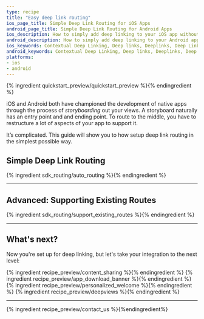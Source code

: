 ```yaml
---
type: recipe
title: "Easy deep link routing"
ios_page_title: Simple Deep Link Routing for iOS Apps
android_page_title: Simple Deep Link Routing for Android Apps
ios_description: How to simply add deep linking to your iOS app without complex routing.
android_description: How to simply add deep linking to your Android app without complex routing.
ios_keywords: Contextual Deep Linking, Deep links, Deeplinks, Deep Linking, Deeplinking, Deferred Deep Linking, Deferred Deeplinking, Google App Indexing, Google App Invites, Apple Universal Links, Apple Spotlight Search, Facebook App Links, AppLinks, Deepviews, Deep views, Referral Links, App Invites, iOS
android_keywords: Contextual Deep Linking, Deep links, Deeplinks, Deep Linking, Deeplinking, Deferred Deep Linking, Deferred Deeplinking, Google App Indexing, Google App Invites, Apple Universal Links, Apple Spotlight Search, Facebook App Links, AppLinks, Deepviews, Deep views, Referral Links, App Invites, Android
platforms:
- ios
- android
---
```


{% ingredient quickstart_preview/quickstart_preview %}{% endingredient %}

iOS and Android both have championed the development of native apps through the process of _storyboarding_ out your views. A storyboard naturally has an entry point and and ending point. To route to the middle, you have to restructure a lot of aspects of your app to support it.

It’s complicated. This guide will show you to how setup deep link routing in the simplest possible way.

## Simple Deep Link Routing

{% ingredient sdk_routing/auto_routing %}{% endingredient %}

-----

## Advanced: Supporting Existing Routes

{% ingredient sdk_routing/support_existing_routes %}{% endingredient %}

-----

## What's next?

Now you're set up for deep linking, but let's take your integration to the next level:

{% ingredient recipe_preview/content_sharing %}{% endingredient %}
{% ingredient recipe_preview/app_download_banner %}{% endingredient %}
{% ingredient recipe_preview/personalized_welcome %}{% endingredient %}
{% ingredient recipe_preview/deepviews %}{% endingredient %}

-----

{% ingredient recipe_preview/contact_us %}{%endingredient%}

